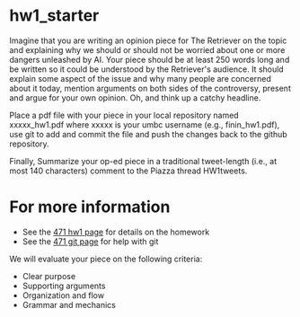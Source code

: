 # hw1_starter

Imagine that you are writing an opinion piece for The Retriever on the topic and explaining why we should or should not be worried about one or more dangers unleashed by AI. Your piece should be at least 250 words long and be written so it could be understood by the Retriever's audience. It should explain some aspect of the issue and why many people are concerned about it today, mention arguments on both sides of the controversy, present and argue for your own opinion. Oh, and think up a catchy headline.

Place a pdf file with your piece in your local repository named xxxxx_hw1.pdf where xxxxx is your umbc username (e.g., finin_hw1.pdf), use git to add and commit the file and push the changes back to the github repository.

Finally, Summarize your op-ed piece in  a traditional tweet-length (i.e., at most 140 characters) comment to the Piazza thread HW1tweets.

# For more information
* See the [471 hw1 page](https://www.csee.umbc.edu/courses/undergraduate/471/spring19/01/hw/HW1/) for details on the homework
* See the [471 git page](https://www.csee.umbc.edu/courses/undergraduate/471/spring19/01/help/using_github.html) for help with git

We will evaluate your piece on the following criteria:
* Clear purpose
* Supporting arguments
* Organization and flow
* Grammar and mechanics

